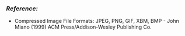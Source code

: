 ### _Reference:_

- Compressed Image File Formats: JPEG, PNG, GIF, XBM, BMP - John Miano (1999) ACM Press/Addison-Wesley Publishing Co.
